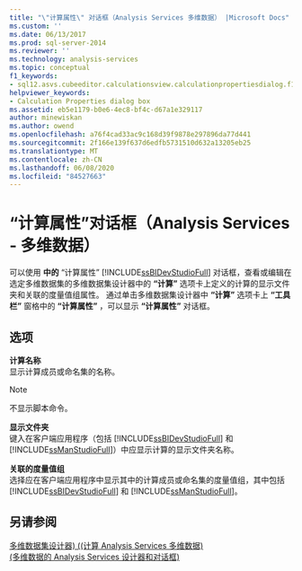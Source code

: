 ```yaml
---
title: "\"计算属性\" 对话框（Analysis Services 多维数据） |Microsoft Docs"
ms.custom: ''
ms.date: 06/13/2017
ms.prod: sql-server-2014
ms.reviewer: ''
ms.technology: analysis-services
ms.topic: conceptual
f1_keywords:
- sql12.asvs.cubeeditor.calculationsview.calculationpropertiesdialog.f1
helpviewer_keywords:
- Calculation Properties dialog box
ms.assetid: eb5e1179-b0e6-4ec8-bf4c-d67a1e329117
author: minewiskan
ms.author: owend
ms.openlocfilehash: a76f4cad33ac9c168d39f9878e297896da77d441
ms.sourcegitcommit: 2f166e139f637d6edfb5731510d632a13205eb25
ms.translationtype: MT
ms.contentlocale: zh-CN
ms.lasthandoff: 06/08/2020
ms.locfileid: "84527663"
---
```

# <a name="calculation-properties-dialog-box-analysis-services---multidimensional-data"></a>“计算属性”对话框（Analysis Services - 多维数据）
  可以使用 **中的** “计算属性” [!INCLUDE[ssBIDevStudioFull](../includes/ssbidevstudiofull-md.md)] 对话框，查看或编辑在选定多维数据集的多维数据集设计器中的 **“计算”** 选项卡上定义的计算的显示文件夹和关联的度量值组属性。 通过单击多维数据集设计器中 **“计算”** 选项卡上 **“工具栏”** 窗格中的 **“计算属性”** ，可以显示 **“计算属性”** 对话框。  
  
## <a name="options"></a>选项  
 **计算名称**  
 显示计算成员或命名集的名称。  
  
> [!NOTE]  
>  不显示脚本命令。  
  
 **显示文件夹**  
 键入在客户端应用程序（包括 [!INCLUDE[ssBIDevStudioFull](../includes/ssbidevstudiofull-md.md)] 和 [!INCLUDE[ssManStudioFull](../includes/ssmanstudiofull-md.md)]）中应显示计算的显示文件夹名称。  
  
 **关联的度量值组**  
 选择应在客户端应用程序中显示其中的计算成员或命名集的度量值组，其中包括 [!INCLUDE[ssBIDevStudioFull](../includes/ssbidevstudiofull-md.md)] 和 [!INCLUDE[ssManStudioFull](../includes/ssmanstudiofull-md.md)]。  
  
## <a name="see-also"></a>另请参阅  
 [多维数据集设计器&#41; &#40;&#40;计算 Analysis Services 多维数据&#41;](calculations-cube-designer-analysis-services-multidimensional-data.md)   
 [&#40;多维数据的 Analysis Services 设计器和对话框&#41;](analysis-services-designers-and-dialog-boxes-multidimensional-data.md)  
  
  
